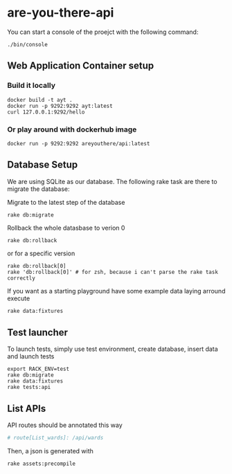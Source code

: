 # are-you-there-api

You can start a console of the proejct with the following command:

```shell
./bin/console
```

## Web Application Container setup

### Build it locally

```shell
docker build -t ayt .
docker run -p 9292:9292 ayt:latest
curl 127.0.0.1:9292/hello
```

### Or play around with dockerhub image

```shell
docker run -p 9292:9292 areyouthere/api:latest
```


## Database Setup

We are using SQLite as our database. The following rake task are there to
migrate the database:

Migrate to the latest step of the database
```shell
rake db:migrate
```

Rollback the whole datasbase to verion 0
```shell
rake db:rollback
```
or for a specific version
``` shell
rake db:rollback[0]
rake 'db:rollback[0]' # for zsh, because i can't parse the rake task correctly
```

If you want as a starting playground have some example data laying arround execute

```bash
rake data:fixtures
```
## Test launcher

To launch tests, simply use test environment, create database, insert data and launch tests

```shell
export RACK_ENV=test
rake db:migrate
rake data:fixtures
rake tests:api
```

## List APIs

API routes should be annotated this way

```ruby
# route[List_wards]: /api/wards
```

Then, a json is generated with

```shell
rake assets:precompile
```
